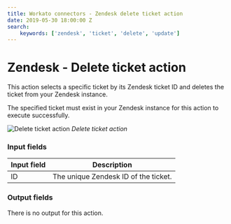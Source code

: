 ```yaml
---
title: Workato connectors - Zendesk delete ticket action
date: 2019-05-30 18:00:00 Z
search:
    keywords: ['zendesk', 'ticket', 'delete', 'update']
---
```


# Zendesk - Delete ticket action
This action selects a specific ticket by its Zendesk ticket ID and deletes the ticket from your Zendesk instance.

The specified ticket must exist in your Zendesk instance for this action to execute successfully.

![Delete ticket action](~@img/connectors/zendesk/delete-ticket-action.png)
*Delete ticket action*

### Input fields

| Input field | Description                          |
|-------------|--------------------------------------|
| ID          | The unique Zendesk ID of the ticket. |

### Output fields
There is no output for this action.
